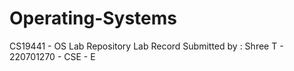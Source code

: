 # Operating-Systems
CS19441 - OS Lab Repository
Lab Record
Submitted by : Shree T - 220701270 - CSE - E
